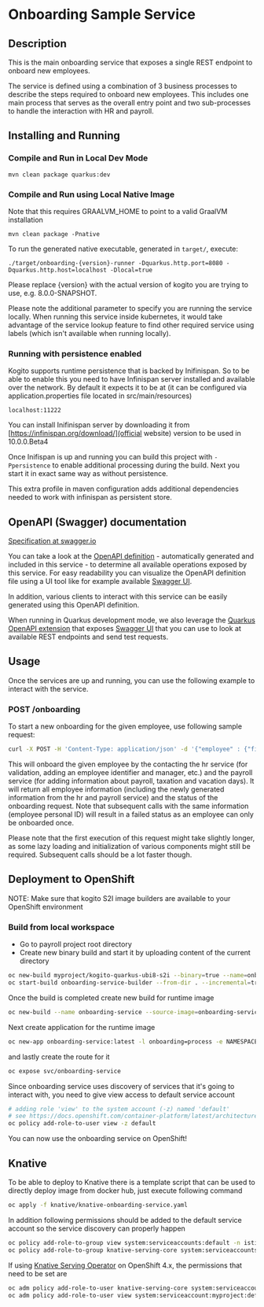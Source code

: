 # Onboarding Sample Service

## Description

This is the main onboarding service that exposes a single REST endpoint to onboard new employees.

The service is defined using a combination of 3 business processes to describe the steps required to onboard new employees.  This includes one main process that serves as the overall entry point and two sub-processes to handle the interaction with HR and payroll. 

## Installing and Running

### Compile and Run in Local Dev Mode

```
mvn clean package quarkus:dev    
```

### Compile and Run using Local Native Image
Note that this requires GRAALVM_HOME to point to a valid GraalVM installation

```
mvn clean package -Pnative
```
  
To run the generated native executable, generated in `target/`, execute:

```
./target/onboarding-{version}-runner -Dquarkus.http.port=8080 -Dquarkus.http.host=localhost -Dlocal=true
```
Please replace {version} with the actual version of kogito you are trying to use, e.g. 8.0.0-SNAPSHOT.

Please note the additional parameter to specify you are running the service locally. When running this service inside kubernetes, it would take advantage of the service lookup feature to find other required service using labels (which isn't available when running locally).


### Running with persistence enabled

Kogito supports runtime persistence that is backed by Inifinispan. So to be able to enable this you need to have 
Infinispan server installed and available over the network. By default it expects it to be at (it can be configured via application.properties file located in src/main/resources)

```
localhost:11222
```

You can install Inifinispan server by downloading it from [https://infinispan.org/download/](official website) version to be used in 10.0.0.Beta4


Once Inifispan is up and running you can build this project with `-Ppersistence` to enable additional processing
during the build. Next you start it in exact same way as without persistence.

This extra profile in maven configuration adds additional dependencies needed to work with infinispan as persistent store. 

## OpenAPI (Swagger) documentation
[Specification at swagger.io](https://swagger.io/docs/specification/about/)

You can take a look at the [OpenAPI definition](http://localhost:8080/openapi?format=json) - automatically generated and included in this service - to determine all available operations exposed by this service. For easy readability you can visualize the OpenAPI definition file using a UI tool like for example available [Swagger UI](https://editor.swagger.io).

In addition, various clients to interact with this service can be easily generated using this OpenAPI definition.

When running in Quarkus development mode, we also leverage the [Quarkus OpenAPI extension](https://quarkus.io/guides/openapi-swaggerui#use-swagger-ui-for-development) that exposes [Swagger UI](http://localhost:8080/swagger-ui/) that you can use to look at available REST endpoints and send test requests.


## Usage

Once the services are up and running, you can use the following example to interact with the service.

### POST /onboarding

To start a new onboarding for the given employee, use following sample request:

```sh
curl -X POST -H 'Content-Type: application/json' -d '{"employee" : {"firstName" : "Mark", "lastName" : "Test", "personalId" : "xxx-yy-zzz", "birthDate" : "1995-12-10T14:50:12.123+02:00", "address" : {"country" : "US", "city" : "Boston", "street" : "any street 3", "zipCode" : "10001"}}}' http://localhost:8080/onboarding
```

This will onboard the given employee by the contacting the hr service (for validation, adding an employee identifier and manager, etc.) and the payroll service (for adding information about payroll, taxation and vacation days).  It will return all employee information (including the newly generated information from the hr and payroll service) and the status of the onboarding request.  Note that subsequent calls with the same information (employee personal ID) will result in a failed status as an employee can only be onboarded once.

Please note that the first execution of this request might take slightly longer, as some lazy loading and initialization of various components might still be required.  Subsequent calls should be a lot faster though.

## Deployment to OpenShift

NOTE: Make sure that kogito S2I image builders are available to your OpenShift environment

### Build from local workspace

* Go to payroll project root directory
* Create new binary build and start it by uploading content of the current directory

```sh
oc new-build myproject/kogito-quarkus-ubi8-s2i --binary=true --name=onboarding-service-builder
oc start-build onboarding-service-builder --from-dir . --incremental=true
```

Once the build is completed create new build for runtime image

```sh
oc new-build --name onboarding-service --source-image=onboarding-service-builder --source-image-path=/home/kogito/bin:. --image-stream=kogito-quarkus-ubi8
```

Next create application for the runtime image

```sh
oc new-app onboarding-service:latest -l onboarding=process -e NAMESPACE=myproject
```

and lastly create the route for it

```sh
oc expose svc/onboarding-service
```

Since onboarding service uses discovery of services that it's going to interact with, you need to give view access to 
default service account

``` sh
# adding role 'view' to the system account (-z) named 'default'
# see https://docs.openshift.com/container-platform/latest/architecture/additional_concepts/authorization.html#roles
oc policy add-role-to-user view -z default
```

You can now use the onboarding service on OpenShift!

## Knative

To be able to deploy to Knative there is a template script that can be used to directly deploy 
image from docker hub, just execute following command

```sh
oc apply -f knative/knative-onboarding-service.yaml
```

In addition following permissions should be added to the default service account so the
service discovery can properly happen

```sh
oc policy add-role-to-group view system:serviceaccounts:default -n istio-system
oc policy add-role-to-group knative-serving-core system:serviceaccounts:default -n default
```

If using [Knative Serving Operator](https://github.com/knative/serving-operator) on OpenShift 4.x, the permissions that need to be set are

```sh
oc adm policy add-role-to-user knative-serving-core system:serviceaccount:myproject:default -n default
oc adm policy add-role-to-user view system:serviceaccount:myproject:default -n istio-system    
```